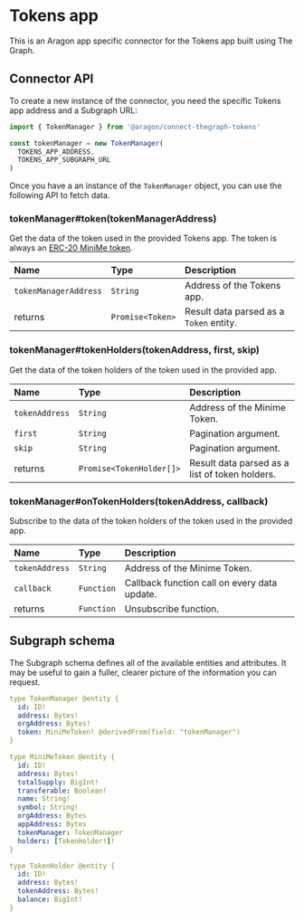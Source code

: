 # Tokens app

This is an Aragon app specific connector for the Tokens app built using The Graph.

## Connector API

To create a new instance of the connector, you need the specific Tokens app address and a Subgraph URL:

```javascript
import { TokenManager } from '@aragon/connect-thegraph-tokens'

const tokenManager = new TokenManager(
  TOKENS_APP_ADDRESS,
  TOKENS_APP_SUBGRAPH_URL
)
```

Once you have a an instance of the `TokenManager` object, you can use the following API to fetch data.

### tokenManager\#token\(tokenManagerAddress\)

Get the data of the token used in the provided Tokens app. The token is always an [ERC-20 MiniMe token](https://github.com/aragon/minime).

| Name | Type | Description |
| :--- | :--- | :--- |
| `tokenManagerAddress` | `String` | Address of the Tokens app. |
| returns | `Promise<Token>` | Result data parsed as a `Token` entity. |

### tokenManager\#tokenHolders\(tokenAddress, first, skip\)

Get the data of the token holders of the token used in the provided app.

| Name | Type | Description |
| :--- | :--- | :--- |
| `tokenAddress` | `String` | Address of the Minime Token. |
| `first` | `String` | Pagination argument. |
| `skip` | `String` | Pagination argument. |
| returns | `Promise<TokenHolder[]>` | Result data parsed as a list of token holders. |

### tokenManager\#onTokenHolders\(tokenAddress, callback\)

Subscribe to the data of the token holders of the token used in the provided app.

| Name | Type | Description |
| :--- | :--- | :--- |
| `tokenAddress` | `String` | Address of the Minime Token. |
| `callback` | `Function` | Callback function call on every data update. |
| returns | `Function` | Unsubscribe function. |

## Subgraph schema

The Subgraph schema defines all of the available entities and attributes. It may be useful to gain a fuller, clearer picture of the information you can request.

```yaml
type TokenManager @entity {
  id: ID!
  address: Bytes!
  orgAddress: Bytes!
  token: MiniMeToken! @derivedFrom(field: "tokenManager")
}

type MiniMeToken @entity {
  id: ID!
  address: Bytes!
  totalSupply: BigInt!
  transferable: Boolean!
  name: String!
  symbol: String!
  orgAddress: Bytes
  appAddress: Bytes
  tokenManager: TokenManager
  holders: [TokenHolder!]!
}

type TokenHolder @entity {
  id: ID!
  address: Bytes!
  tokenAddress: Bytes!
  balance: BigInt!
}
```
